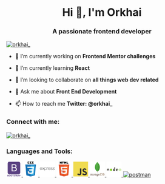 <h1 align="center">Hi 👋, I'm Orkhai</h1>
<h3 align="center">A passionate frontend developer</h3>

<p align="left"> <a href="https://twitter.com/orkhai_" target="blank"><img src="https://img.shields.io/twitter/follow/orkhai_?logo=twitter&style=for-the-badge" alt="orkhai_" /></a> </p>

- 🔭 I’m currently working on **Frontend Mentor challenges**

- 🌱 I’m currently learning **React**

- 👯 I’m looking to collaborate on **all things web dev related**

- 💬 Ask me about **Front End Development**

- 📫 How to reach me **Twitter: @orkhai_**

<h3 align="left">Connect with me:</h3>
<p align="left">
<a href="https://twitter.com/orkhai_" target="blank"><img align="center" src="https://raw.githubusercontent.com/rahuldkjain/github-profile-readme-generator/master/src/images/icons/Social/twitter.svg" alt="orkhai_" height="30" width="40" /></a>
</p>

<h3 align="left">Languages and Tools:</h3>
<p align="left"> <a href="https://getbootstrap.com" target="_blank"> <img src="https://raw.githubusercontent.com/devicons/devicon/master/icons/bootstrap/bootstrap-plain-wordmark.svg" alt="bootstrap" width="40" height="40"/> </a> <a href="https://www.w3schools.com/css/" target="_blank"> <img src="https://raw.githubusercontent.com/devicons/devicon/master/icons/css3/css3-original-wordmark.svg" alt="css3" width="40" height="40"/> </a> <a href="https://expressjs.com" target="_blank"> <img src="https://raw.githubusercontent.com/devicons/devicon/master/icons/express/express-original-wordmark.svg" alt="express" width="40" height="40"/> </a> <a href="https://www.w3.org/html/" target="_blank"> <img src="https://raw.githubusercontent.com/devicons/devicon/master/icons/html5/html5-original-wordmark.svg" alt="html5" width="40" height="40"/> </a> <a href="https://developer.mozilla.org/en-US/docs/Web/JavaScript" target="_blank"> <img src="https://raw.githubusercontent.com/devicons/devicon/master/icons/javascript/javascript-original.svg" alt="javascript" width="40" height="40"/> </a> <a href="https://www.mongodb.com/" target="_blank"> <img src="https://raw.githubusercontent.com/devicons/devicon/master/icons/mongodb/mongodb-original-wordmark.svg" alt="mongodb" width="40" height="40"/> </a> <a href="https://nodejs.org" target="_blank"> <img src="https://raw.githubusercontent.com/devicons/devicon/master/icons/nodejs/nodejs-original-wordmark.svg" alt="nodejs" width="40" height="40"/> </a> <a href="https://postman.com" target="_blank"> <img src="https://www.vectorlogo.zone/logos/getpostman/getpostman-icon.svg" alt="postman" width="40" height="40"/> </a> </p>



<!---
orkhai/orkhai is a ✨ special ✨ repository because its `README.md` (this file) appears on your GitHub profile.
You can click the Preview link to take a look at your changes.
--->
